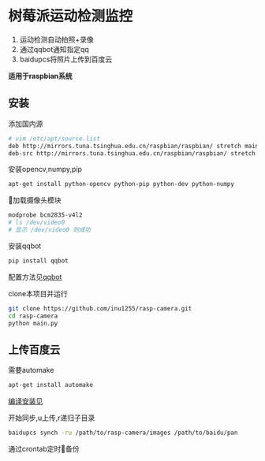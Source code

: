# 树莓派运动检测监控

1. 运动检测自动拍照+录像
2. 通过qqbot通知指定qq
3. baidupcs将照片上传到百度云

**适用于raspbian系统**

## 安装

添加国内源  
``` bash
# vim /etc/apt/source.list
deb http://mirrors.tuna.tsinghua.edu.cn/raspbian/raspbian/ stretch main contrib non-free rpi
deb-src http://mirrors.tuna.tsinghua.edu.cn/raspbian/raspbian/ stretch main contrib non-free rpi
```

安装opencv,numpy,pip
``` bash
apt-get install python-opencv python-pip python-dev python-numpy
```

加载摄像头模块
``` bash
modprobe bcm2835-v4l2
# ls /dev/video0 
# 显示 /dev/video0 则成功
```

安装qqbot
``` bash
pip install qqbot
```
配置方法见[qqbot](https://github.com/pandolia/qqbot/)

clone本项目并运行
``` bash
git clone https://github.com/inu1255/rasp-camera.git
cd rasp-camera
python main.py
```

## 上传百度云

需要automake
``` bash
apt-get install automake
```
[编译安装见](https://github.com/GangZhuo/BaiduPCS)

开始同步,u上传,r递归子目录
``` bash
baidupcs synch -ru /path/to/rasp-camera/images /path/to/baidu/pan
```

通过crontab定时备份